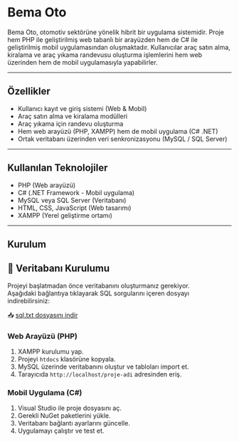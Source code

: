 # Bema Oto

Bema Oto, otomotiv sektörüne yönelik hibrit bir uygulama sistemidir.
Proje hem PHP ile geliştirilmiş web tabanlı bir arayüzden hem de C# ile geliştirilmiş mobil uygulamasından oluşmaktadır. 
Kullanıcılar araç satın alma, kiralama ve araç yıkama randevusu oluşturma işlemlerini hem web üzerinden hem de mobil uygulamasıyla yapabilirler.

---

## Özellikler

- Kullanıcı kayıt ve giriş sistemi (Web & Mobil)  
- Araç satın alma ve kiralama modülleri  
- Araç yıkama için randevu oluşturma  
- Hem web arayüzü (PHP, XAMPP) hem de mobil uygulama (C# .NET)  
- Ortak veritabanı üzerinden veri senkronizasyonu (MySQL / SQL Server)  

---

## Kullanılan Teknolojiler

- PHP (Web arayüzü)  
- C# (.NET Framework - Mobil uygulama)  
- MySQL veya SQL Server (Veritabanı)  
- HTML, CSS, JavaScript (Web tasarımı)  
- XAMPP (Yerel geliştirme ortamı)  

---

## Kurulum

## 🔧 Veritabanı Kurulumu

Projeyi başlatmadan önce veritabanını oluşturmanız gerekiyor.  
Aşağıdaki bağlantıya tıklayarak SQL sorgularını içeren dosyayı indirebilirsiniz:

📥 [sql.txt dosyasını indir](./sql.txt)


### Web Arayüzü (PHP)

1. XAMPP kurulumu yap.  
2. Projeyi `htdocs` klasörüne kopyala.  
3. MySQL üzerinde veritabanını oluştur ve tabloları import et.  
4. Tarayıcıda `http://localhost/proje-adi` adresinden eriş.  

### Mobil Uygulama (C#)

1. Visual Studio ile proje dosyasını aç.  
2. Gerekli NuGet paketlerini yükle.  
3. Veritabanı bağlantı ayarlarını güncelle.  
4. Uygulamayı çalıştır ve test et.
